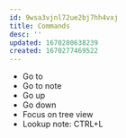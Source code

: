```yaml
---
id: 9wsa3vjnl72ue2bj7hh4vxj
title: Commands
desc: ''
updated: 1670280638239
created: 1670277469522
---
```


- Go to
- Go to note
- Go up
- Go down
- Focus on tree view
- Lookup note: CTRL+L